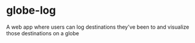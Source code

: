 # globe-log
A web app where users can log destinations they've been to and visualize those destinations on a globe
